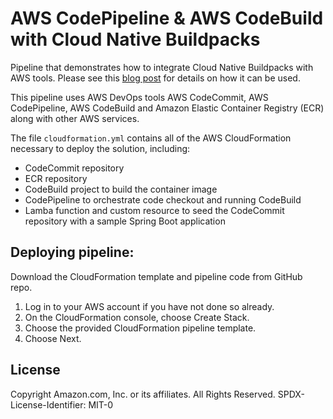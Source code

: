 # AWS CodePipeline & AWS CodeBuild with Cloud Native Buildpacks

Pipeline that demonstrates how to integrate Cloud Native Buildpacks with AWS tools. Please see this [blog post](https://aws.amazon.com/blogs/containers/creating-container-images-with-cloud-native-buildpacks-using-aws-codebuild-and-aws-codepipeline/) for details on how it can be used.

This pipeline uses AWS DevOps tools AWS CodeCommit, AWS CodePipeline, AWS CodeBuild and Amazon Elastic Container Registry (ECR) along with other AWS services.

The file `cloudformation.yml` contains all of the AWS CloudFormation necessary to deploy the solution, including:
- CodeCommit repository
- ECR repository
- CodeBuild project to build the container image
- CodePipeline to orchestrate code checkout and running CodeBuild
- Lamba function and custom resource to seed the CodeCommit repository with a sample Spring Boot application

## Deploying pipeline:
Download the CloudFormation template and pipeline code from GitHub repo.

1.	Log in to your AWS account if you have not done so already. 
2.	On the CloudFormation console, choose Create Stack. 
3.	Choose the provided CloudFormation pipeline template. 
4.	Choose Next.

## License

Copyright Amazon.com, Inc. or its affiliates. All Rights Reserved.
SPDX-License-Identifier: MIT-0
